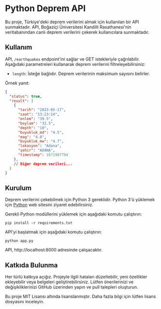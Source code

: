 # Python Deprem API

Bu proje, Türkiye'deki deprem verilerini almak için kullanılan bir API sunmaktadır. API, Boğaziçi Üniversitesi Kandilli Rasathanesi'nin veritabanından canlı deprem verilerini çekerek kullanıcılara sunmaktadır.

## Kullanım

API, `/earthquakes` endpoint'ini sağlar ve GET istekleriyle çağrılabilir. Aşağıdaki parametreleri kullanarak deprem verilerini filtreleyebilirsiniz:

- `length`: İsteğe bağlıdır. Deprem verilerinin maksimum sayısını belirler.


Örnek yanıt:

```json
{
  "status": true,
  "result": [
    {
      "tarih": "2023-05-17",
      "saat": "13:23:14",
      "enlem": "39.5",
      "boylam": "32.5",
      "depth": "10",
      "buyukluk_md": "4.5",
      "mag": "4.8",
      "buyukluk_mw": "4.7",
      "lokasyon": "Adana",
      "şehir": "ADANA",
      "timestamp": 1671987794
    },
    // Diğer deprem verileri...
  ]
}
```

## Kurulum
Deprem verilerini çekebilmek için Python 3 gereklidir. Python 3'ü yüklemek için [Python](https://www.python.org/) web sitesini ziyaret edebilirsiniz.

Gerekli Python modüllerini yüklemek için aşağıdaki komutu çalıştırın:
```
pip install -r requirements.txt
```

API'yi başlatmak için aşağıdaki komutu çalıştırın:
```
python app.py
```

API, http://localhost:8000 adresinde çalışacaktır.

## Katkıda Bulunma
Her türlü katkıya açığız. Projeyle ilgili hataları düzeltebilir, yeni özellikler ekleyebilir veya belgeleri geliştirebilirsiniz. Lütfen önerilerinizi ve değişikliklerinizi GitHub üzerinden yapın ve pull talepleri oluşturun.

Bu proje MIT Lisansı altında lisanslanmıştır. Daha fazla bilgi için lütfen lisans dosyasını inceleyin.
